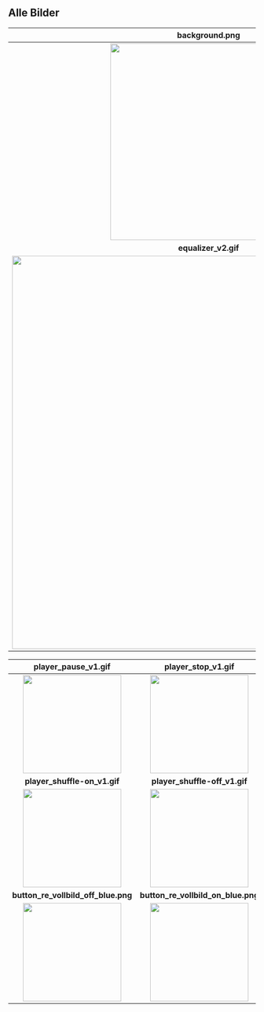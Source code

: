 ## Alle Bilder

| **background.png** |
| :---: |
| <img src="/../main/02_UI-Dashboards/A_SEITEN-DASHBOARD/B_Seiten_Medien-Dashboard/DB_Medien_Bilder/background.png" width="400"> |
| **equalizer_v2.gif** |
| <img src="/../main/02_UI-Dashboards/A_SEITEN-DASHBOARD/B_Seiten_Medien-Dashboard/DB_Medien_Bilder/equalizer_v2.gif" width="800"> |

| **player_pause_v1.gif** | **player_stop_v1.gif** | **player_next_v1.gif** |**player_back_v1.gif** |
| :---: | :---: | :---: | :---: |
| <img src="/../main/02_UI-Dashboards/A_SEITEN-DASHBOARD/B_Seiten_Medien-Dashboard/DB_Medien_Bilder/player_pause_v1.gif" width="200"> | <img src="/../main/02_UI-Dashboards/A_SEITEN-DASHBOARD/B_Seiten_Medien-Dashboard/DB_Medien_Bilder/player_stop_v1.gif" width="200"> | <img src="/../main/02_UI-Dashboards/A_SEITEN-DASHBOARD/B_Seiten_Medien-Dashboard/DB_Medien_Bilder/player_next_v1.gif" width="200"> | <img src="/../main/02_UI-Dashboards/A_SEITEN-DASHBOARD/B_Seiten_Medien-Dashboard/DB_Medien_Bilder/player_back_v1.gif" width="200"> |
| **player_shuffle-on_v1.gif** | **player_shuffle-off_v1.gif** | **player_play_v1.gif** |**button_re_back_Icon.png** |
| <img src="/../main/02_UI-Dashboards/A_SEITEN-DASHBOARD/B_Seiten_Medien-Dashboard/DB_Medien_Bilder/player_shuffle-on_v1.gif" width="200"> | <img src="/../main/02_UI-Dashboards/A_SEITEN-DASHBOARD/B_Seiten_Medien-Dashboard/DB_Medien_Bilder/player_shuffle-off_v1.gif" width="200"> | <img src="/../main/02_UI-Dashboards/A_SEITEN-DASHBOARD/B_Seiten_Medien-Dashboard/DB_Medien_Bilder/player_play_v1.gif" width="200"> | <img src="/../main/02_UI-Dashboards/A_SEITEN-DASHBOARD/B_Seiten_Medien-Dashboard/DB_Medien_Bilder/button_re_back_Icon.png" width="200"> |
| **button_re_vollbild_off_blue.png** | **button_re_vollbild_on_blue.png** | **button_re_refresh_Icon_blau.png** |
| <img src="/../main/02_UI-Dashboards/A_SEITEN-DASHBOARD/B_Seiten_Medien-Dashboard/DB_Medien_Bilder/button_re_vollbild_off_blue.png" width="200"> | <img src="/../main/02_UI-Dashboards/A_SEITEN-DASHBOARD/B_Seiten_Medien-Dashboard/DB_Medien_Bilder/button_re_vollbild_on_blue.png" width="200"> | <img src="/../main/02_UI-Dashboards/A_SEITEN-DASHBOARD/B_Seiten_Medien-Dashboard/DB_Medien_Bilder/button_re_refresh_Icon_blau.png" width="200"> |
